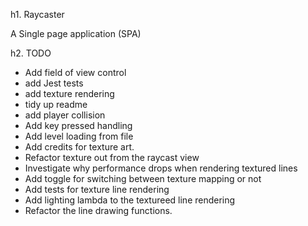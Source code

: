 h1. Raycaster

A Single page application (SPA)

h2. TODO

* Add field of view control
* add Jest tests
* add texture rendering
* tidy up readme
* add player collision
* Add key pressed handling
* Add level loading from file
* Add credits for texture art.
* Refactor texture out from the raycast view
* Investigate why performance drops when rendering textured lines 
* Add toggle for switching between texture mapping or not
* Add tests for texture line rendering
* Add lighting lambda to the textureed line rendering
* Refactor the line drawing functions.
